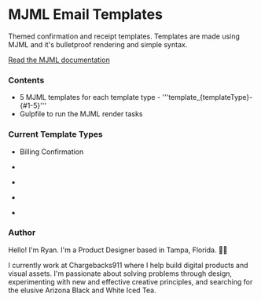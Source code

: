 # MJML Email Templates

Themed confirmation and receipt templates. Templates are made using MJML and it's bulletproof rendering and simple syntax.

[Read the MJML documentation](https://mjml.io/documentation/)

### Contents
- 5 MJML templates for each template type - '''template_{templateType}-{#1-5}'''
- Gulpfile to run the MJML render tasks

### Current Template Types
- Billing Confirmation
- ~~~Shipping Confirmation~~~
- ~~~Order Confirmation~~~
- ~~~Packing Confirmation~~~
- ~~~Disclosure Script~~~

### Author
Hello! I'm Ryan. I'm a Product Designer based in Tampa, Florida. ✌🏼

I currently work at Chargebacks911 where I help build digital products and visual assets. I'm passionate about solving problems through design, experimenting with new and effective creative principles, and searching for the elusive Arizona Black and White Iced Tea.
